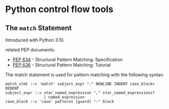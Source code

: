 # Python control flow tools

## The `match` Statement

Introduced with Python 3.10.

related PEP documents:

* [PEP 634](https://peps.python.org/pep-0634/) - Structural Pattern Matching: Specification
* [PEP 636](https://peps.python.org/pep-0636/) - Structural Pattern Matching: Tutorial

The match statement is used for pattern matching with the following syntax:

```
match_stmt ::= 'match' subject_expr ":" NEWLINE INDENT case_block+ DEDENT
subject_expr ::= star_named_expression "," star_named_expressions?
                 | named_expression
case_block ::= 'case' patterns [guard] ":" block
```

